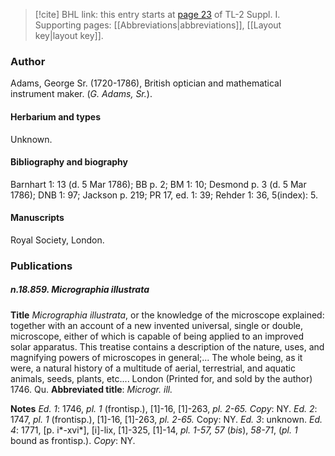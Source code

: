 > [!cite] BHL link: this entry starts at [page 23](https://www.biodiversitylibrary.org/item/103858#page/35/mode/1up) of TL-2 Suppl. I.
> Supporting pages: [[Abbreviations|abbreviations]], [[Layout key|layout key]].

### Author

Adams, George Sr. (1720-1786), British optician and mathematical instrument maker. (*G. Adams, Sr.*).

#### Herbarium and types

Unknown.

#### Bibliography and biography

Barnhart 1: 13 (d. 5 Mar 1786); BB p. 2; BM 1: 10; Desmond p. 3 (d. 5 Mar 1786); DNB 1: 97; Jackson p. 219; PR 17, ed. 1: 39; Rehder 1: 36, 5(index): 5.

#### Manuscripts

Royal Society, London.

### Publications

##### n.18.859. Micrographia illustrata

**Title**
*Micrographia illustrata*, or the knowledge of the microscope explained: together with an account of a new invented universal, single or double, microscope, either of which is capable of being applied to an improved solar apparatus. This treatise contains a description of the nature, uses, and magnifying powers of microscopes in general;... The whole being, as it were, a natural history of a multitude of aerial, terrestrial, and aquatic animals, seeds, plants, etc.... London (Printed for, and sold by the author) 1746. Qu.
**Abbreviated title**: *Microgr. ill.*

**Notes**
*Ed. 1*: 1746, *pl. 1* (frontisp.), \[1\]-16, \[1\]-263, *pl. 2-65. Copy*: NY.
*Ed. 2*: 1747, *pl. 1* (frontisp.), \[1\]-16, \[1\]-263, *pl. 2-65.* Copy: NY.
*Ed. 3*: unknown.
*Ed. 4*: 1771, \[p. i\*-xvi\*\], \[i\]-lix, \[1\]-325, \[1\]-14, *pl. 1-57, 57* (*bis*), *58-71*, (*pl. 1* bound as frontisp.). *Copy*: NY.

